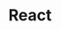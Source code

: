 ---
layout: work-post
title:  "React"
image: /assets/img/projects/3d-art.png
type: skills
role: Designer
time: 
kind: 
group: Dev
---